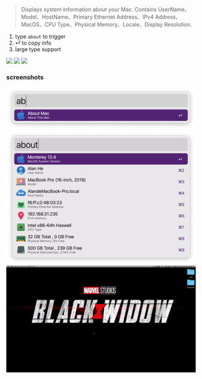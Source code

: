 > Displays system information about your Mac.
Contains UserName、Model、HostName、Primary Ethernet Address、IPv4 Address、MacOS、CPU Type、Physical Memory、Locale、Display Resolution.

1. type `about` to trigger
2. ⏎ to copy info
3. large type support



![](https://img.shields.io/badge/version-v1.12-green?style=for-the-badge)
[![](https://img.shields.io/badge/download-click-blue?style=for-the-badge)](https://github.com/alanhg/alfred-workflows/raw/master/about-mac/About%20Mac.alfredworkflow)
[![](https://img.shields.io/badge/plist-link-important?style=for-the-badge)](https://raw.githubusercontent.com/alanhg/alfred-workflows/master/about-mac/src/info.plist)



<!-- more -->

### screenshots
![](./screenshot1.png)
![](./screenshot2.png)
![](./screenshot.gif)

